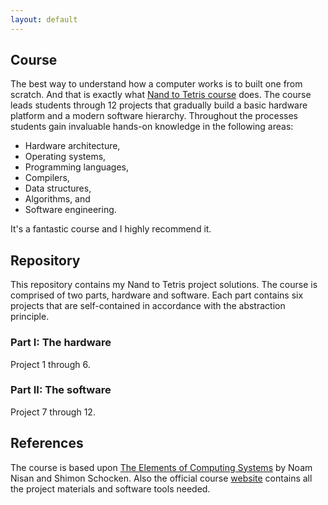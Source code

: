 ```yaml
---
layout: default
---
```


## Course

The best way to understand how a computer works is to built one from scratch. And that is exactly what [Nand to Tetris course](https://www.nand2tetris.org) does. The course leads students through 12 projects that gradually build a basic hardware platform and a modern software hierarchy. Throughout the processes students gain invaluable hands-on knowledge in the following areas:

- Hardware architecture,
- Operating systems,
- Programming languages,
- Compilers,
- Data structures,
- Algorithms, and
- Software engineering.

It's a fantastic course and I highly recommend it.

## Repository

This repository contains my Nand to Tetris project solutions. The course is comprised of two parts, hardware and software. Each part contains six projects that are self-contained in accordance with the abstraction principle.

### Part I: The hardware
Project 1 through 6.

### Part II: The software
Project 7 through 12.

## References

The course is based upon [The Elements of Computing Systems](https://www.amazon.com/Elements-Computing-Systems-Building-Principles/dp/0262640686/) by Noam Nisan and Shimon Schocken. Also the official course [website](https://www.nand2tetris.org) contains all the project materials and software tools needed. 
